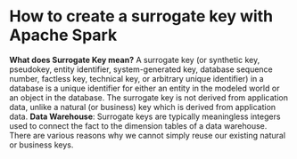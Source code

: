 # How to create a surrogate key with Apache Spark

 **What does  Surrogate Key  mean?**
 A surrogate key (or synthetic key, pseudokey, entity identifier, system-generated key, database sequence number, factless key, technical key, or arbitrary unique identifier) in a database is a unique identifier for either an entity in the modeled world or an object in the database. The surrogate key is not derived from application data, unlike a natural (or business) key which is derived from application data.
 **Data Warehouse**: Surrogate keys are typically meaningless integers used to connect the fact to the dimension tables of a data warehouse. There are various reasons why we cannot simply reuse our existing natural or business keys.
 
 
 
<!--stackedit_data:
eyJoaXN0b3J5IjpbMTE0NzY1NDgzLC01NTg5MDgwNzcsLTEwND
g0NzU5NDUsLTIwODg3NDY2MTIsLTQ1MjgwMjA0NCw2MzcyMTgz
ODcsMTM3MDcwMzI0NSwxMDc3MjYyMjU5LDI1NjYyMDg0NCwxMD
k2MTUyNjksLTM5NzczNzkzNSwyMDE2OTExMTcwLC0xMzEwNDAx
OTAwLDE2MTAxODc3NTUsLTYxODU3NjczNSwtMTgwNTYwOTA0Ny
wtNzQ3MzA0NDA1LC0xOTY1MjA2NjMsLTEwMzM1NzcxNzAsOTUz
NzcxOTU4XX0=
-->